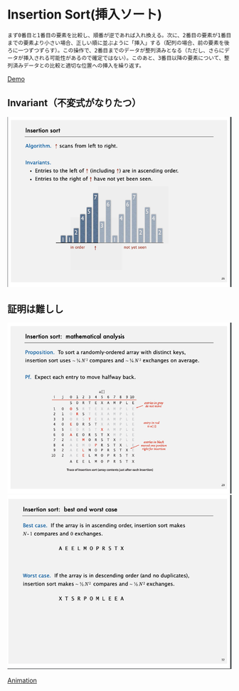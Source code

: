 # Insertion Sort(挿入ソート)

```
まず0番目と1番目の要素を比較し、順番が逆であれば入れ換える。次に、2番目の要素が1番目までの要素より小さい場合、正しい順に並ぶように「挿入」する（配列の場合、前の要素を後ろに一つずつずらす）。この操作で、2番目までのデータが整列済みとなる（ただし、さらにデータが挿入される可能性があるので確定ではない）。このあと、3番目以降の要素について、整列済みデータとの比較と適切な位置への挿入を繰り返す。
```

[Demo](https://www.youtube.com/watch?v=umxObxdy_4E)


## Invariant（不変式がなりたつ）
![](Image/2019-06-02-20-32-01.png) 


## 証明は難しし
![](Image/2019-06-02-21-14-16.png)
![](Image/2019-06-02-21-14-38.png)

[Animation](https://youtu.be/ou6MimDWZ7w?list=PLaLOVNqqD-2Hz-wATEaLxBGsZcdcDzMBw&t=331)
